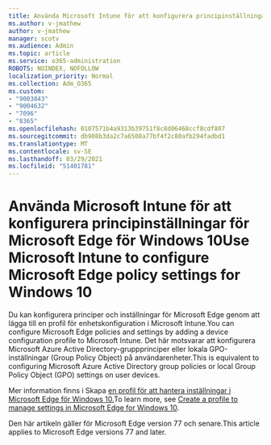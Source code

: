 ```yaml
---
title: Använda Microsoft Intune för att konfigurera principinställningar för Microsoft Edge för Windows 10
ms.author: v-jmathew
author: v-jmathew
manager: scotv
ms.audience: Admin
ms.topic: article
ms.service: o365-administration
ROBOTS: NOINDEX, NOFOLLOW
localization_priority: Normal
ms.collection: Adm_O365
ms.custom:
- "9003843"
- "9004632"
- "7096"
- "8365"
ms.openlocfilehash: 0107571b4a9313b39751f8c8d06468ccf8cdf807
ms.sourcegitcommit: db908b3da2c7a6508a77bf4f2c80afb294fadbd1
ms.translationtype: MT
ms.contentlocale: sv-SE
ms.lasthandoff: 03/29/2021
ms.locfileid: "51401781"
---
```

# <a name="use-microsoft-intune-to-configure-microsoft-edge-policy-settings-for-windows-10"></a><span data-ttu-id="39bc5-102">Använda Microsoft Intune för att konfigurera principinställningar för Microsoft Edge för Windows 10</span><span class="sxs-lookup"><span data-stu-id="39bc5-102">Use Microsoft Intune to configure Microsoft Edge policy settings for Windows 10</span></span>

<span data-ttu-id="39bc5-103">Du kan konfigurera principer och inställningar för Microsoft Edge genom att lägga till en profil för enhetskonfiguration i Microsoft Intune.</span><span class="sxs-lookup"><span data-stu-id="39bc5-103">You can configure Microsoft Edge policies and settings by adding a device configuration profile to Microsoft Intune.</span></span> <span data-ttu-id="39bc5-104">Det här motsvarar att konfigurera Microsoft Azure Active Directory-gruppprinciper eller lokala GPO-inställningar (Group Policy Object) på användarenheter.</span><span class="sxs-lookup"><span data-stu-id="39bc5-104">This is equivalent to configuring Microsoft Azure Active Directory group policies or local Group Policy Object (GPO) settings on user devices.</span></span>

<span data-ttu-id="39bc5-105">Mer information finns i Skapa [en profil för att hantera inställningar i Microsoft Edge för Windows 10.](https://go.microsoft.com/fwlink/?linkid=2133700)</span><span class="sxs-lookup"><span data-stu-id="39bc5-105">To learn more, see [Create a profile to manage settings in Microsoft Edge for Windows 10](https://go.microsoft.com/fwlink/?linkid=2133700).</span></span>

<span data-ttu-id="39bc5-106">Den här artikeln gäller för Microsoft Edge version 77 och senare.</span><span class="sxs-lookup"><span data-stu-id="39bc5-106">This article applies to Microsoft Edge versions 77 and later.</span></span>
